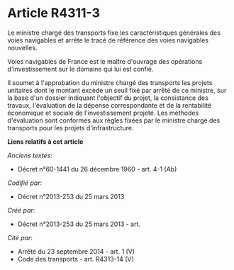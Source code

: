 # Article R4311-3

Le ministre chargé des transports fixe les caractéristiques générales des voies navigables et arrête le tracé de référence
des voies navigables nouvelles.

Voies navigables de France est le maître d'ouvrage des opérations d'investissement sur le domaine qui lui est confié.

Il soumet à l'approbation du ministre chargé des transports les projets unitaires dont le montant excède un seuil fixé par
arrêté de ce ministre, sur la base d'un dossier indiquant l'objectif du projet, la consistance des travaux, l'évaluation de
la dépense correspondante et de la rentabilité économique et sociale de l'investissement projeté. Les méthodes d'évaluation
sont conformes aux règles fixées par le ministre chargé des transports pour les projets d'infrastructure.

**Liens relatifs à cet article**

_Anciens textes_:

  - Décret n°60-1441 du 26 décembre 1960 - art. 4-1 (Ab)

_Codifié par_:

  - Décret n°2013-253 du 25 mars 2013

_Créé par_:

  - Décret n°2013-253 du 25 mars 2013 - art.

_Cité par_:

  - Arrêté du 23 septembre 2014 - art. 1 (V)
  - Code des transports - art. R4313-14 (V)
